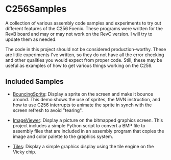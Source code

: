 # C256Samples
A collection of various assembly code samples and experiments to try out different features of the C256 Foenix. These programs were written for the RevB board and may or may not work on the RevC version. I will try to update them as needed.

The code in this project should not be considered production-worthy.
These are little experiments I've written, so they do not have all the error checking and other
qualities you would expect from proper code.
Still, these may be useful as examples of how to get various things working on the C256.

## Included Samples

* [BouncingSprite](BouncingSprite): Display a sprite on the screen and make it bounce around. This demo shows the
    use of sprites, the MVN instruction, and how to use C256 interrupts to animate the sprite in
    synch with the screen refresh to avoid "tearing".

* [ImageViewer](ImageViewer): Display a picture on the bitmapped graphics screen. This project includes a simple
    Python script to convert a BMP file to assembly files that are included in an assembly program
    that copies the image and color palette to the graphics system.

* [Tiles](Tiles): Display a simple graphics display using the tile engine on the Vicky chip.


